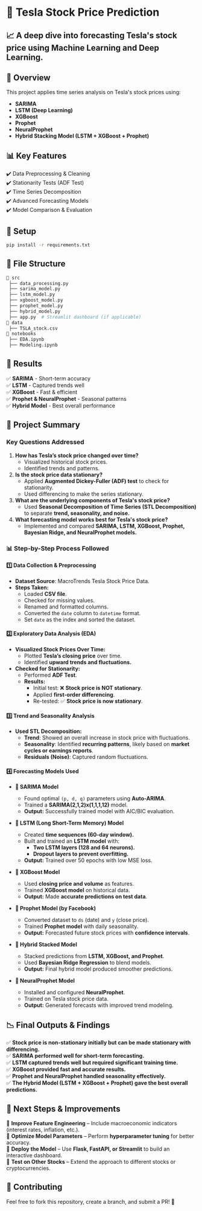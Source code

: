 # 🚀 Tesla Stock Price Prediction

## 📈 A deep dive into forecasting Tesla's stock price using Machine Learning and Deep Learning.

## 📌 Overview
This project applies time series analysis on Tesla's stock prices using:
- **SARIMA**
- **LSTM (Deep Learning)**
- **XGBoost**
- **Prophet**
- **NeuralProphet**
- **Hybrid Stacking Model (LSTM + XGBoost + Prophet)**

## 📊 Key Features
✔️ Data Preprocessing & Cleaning  
✔️ Stationarity Tests (ADF Test)  
✔️ Time Series Decomposition  
✔️ Advanced Forecasting Models  
✔️ Model Comparison & Evaluation  

## 🔧 Setup
```bash
pip install -r requirements.txt
```

## 📁 File Structure
```bash
📂 src
 ├── data_processing.py
 ├── sarima_model.py
 ├── lstm_model.py
 ├── xgboost_model.py
 ├── prophet_model.py
 ├── hybrid_model.py
 ├── app.py  # Streamlit dashboard (if applicable)
📂 data
 ├── TSLA_stock.csv
📂 notebooks
 ├── EDA.ipynb
 ├── Modeling.ipynb
```

## 📜 Results
✅ **SARIMA** - Short-term accuracy  
✅ **LSTM** - Captured trends well  
✅ **XGBoost** - Fast & efficient  
✅ **Prophet & NeuralProphet** - Seasonal patterns  
✅ **Hybrid Model** - Best overall performance  

## 📌 Project Summary
### **Key Questions Addressed**
1. **How has Tesla’s stock price changed over time?**
   - Visualized historical stock prices.
   - Identified trends and patterns.
2. **Is the stock price data stationary?**
   - Applied **Augmented Dickey-Fuller (ADF) test** to check for stationarity.
   - Used differencing to make the series stationary.
3. **What are the underlying components of Tesla's stock price?**
   - Used **Seasonal Decomposition of Time Series (STL Decomposition)** to separate **trend, seasonality, and noise.**
4. **What forecasting model works best for Tesla's stock price?**
   - Implemented and compared **SARIMA, LSTM, XGBoost, Prophet, Bayesian Ridge, and NeuralProphet models.**

### 📊 **Step-by-Step Process Followed**
#### **1️⃣ Data Collection & Preprocessing**
- **Dataset Source**: MacroTrends Tesla Stock Price Data.
- **Steps Taken:**
  - Loaded **CSV file**.
  - Checked for missing values.
  - Renamed and formatted columns.
  - Converted the `date` column to `datetime` format.
  - Set `date` as the index and sorted the dataset.

#### **2️⃣ Exploratory Data Analysis (EDA)**
- **Visualized Stock Prices Over Time:**
  - Plotted **Tesla’s closing price** over time.
  - Identified **upward trends and fluctuations.**
- **Checked for Stationarity:**
  - Performed **ADF Test**.
  - **Results:**
    - Initial test: ❌ **Stock price is NOT stationary**.
    - Applied **first-order differencing**.
    - Re-tested: ✅ **Stock price is now stationary**.

#### **3️⃣ Trend and Seasonality Analysis**
- **Used STL Decomposition:**
  - **Trend**: Showed an overall increase in stock price with fluctuations.
  - **Seasonality**: Identified **recurring patterns**, likely based on **market cycles or earnings reports**.
  - **Residuals (Noise)**: Captured random fluctuations.

#### **4️⃣ Forecasting Models Used**
- **📌 SARIMA Model**
  - Found optimal `(p, d, q)` parameters using **Auto-ARIMA**.
  - Trained a **SARIMA(2,1,2)x(1,1,1,12)** model.
  - **Output:** Successfully trained model with AIC/BIC evaluation.

- **📌 LSTM (Long Short-Term Memory) Model**
  - Created **time sequences (60-day window).**
  - Built and trained an **LSTM model** with:
    - **Two LSTM layers (128 and 64 neurons).**
    - **Dropout layers to prevent overfitting.**
  - **Output:** Trained over 50 epochs with low MSE loss.

- **📌 XGBoost Model**
  - Used **closing price and volume** as features.
  - Trained **XGBoost model** on historical data.
  - **Output:** Made **accurate predictions on test data**.

- **📌 Prophet Model (by Facebook)**
  - Converted dataset to `ds` (date) and `y` (close price).
  - Trained **Prophet model** with daily seasonality.
  - **Output:** Forecasted future stock prices with **confidence intervals**.

- **📌 Hybrid Stacked Model**
  - Stacked predictions from **LSTM, XGBoost, and Prophet**.
  - Used **Bayesian Ridge Regression** to blend models.
  - **Output:** Final hybrid model produced smoother predictions.

- **📌 NeuralProphet Model**
  - Installed and configured **NeuralProphet**.
  - Trained on Tesla stock price data.
  - **Output:** Generated forecasts with improved trend modeling.

## 📉 Final Outputs & Findings
✅ **Stock price is non-stationary initially but can be made stationary with differencing.**  
✅ **SARIMA performed well for short-term forecasting.**  
✅ **LSTM captured trends well but required significant training time.**  
✅ **XGBoost provided fast and accurate results.**  
✅ **Prophet and NeuralProphet handled seasonality effectively.**  
✅ **The Hybrid Model (LSTM + XGBoost + Prophet) gave the best overall predictions.**  

## 📌 Next Steps & Improvements
🔹 **Improve Feature Engineering** – Include macroeconomic indicators (interest rates, inflation, etc.).  
🔹 **Optimize Model Parameters** – Perform **hyperparameter tuning** for better accuracy.  
🔹 **Deploy the Model** – Use **Flask, FastAPI, or Streamlit** to build an interactive dashboard.  
🔹 **Test on Other Stocks** – Extend the approach to different stocks or cryptocurrencies.  

## 📢 Contributing
Feel free to fork this repository, create a branch, and submit a PR! 🚀
